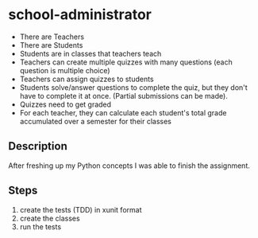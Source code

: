 # school-administrator
- There are Teachers
- There are Students
- Students are in classes that teachers teach
- Teachers can create multiple quizzes with many questions (each question is multiple choice)
- Teachers can assign quizzes to students
- Students solve/answer questions to complete the quiz, but they don't have to complete it at
once. (Partial submissions can be made).
- Quizzes need to get graded
- For each teacher, they can calculate each student's total grade accumulated over a semester
for their classes

## Description
After freshing up my Python concepts I was able to finish the assignment.

## Steps
1. create the tests (TDD) in xunit format
1. create the classes
1. run the tests

